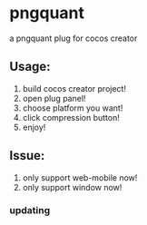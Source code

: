 # pngquant
a pngquant plug for cocos creator

## Usage:
1. build cocos creator project!
2. open plug panel!
3. choose platform you want!
4. click compression button!
5. enjoy!

## Issue:
1. only support web-mobile now!
2. only support window now!

### updating
